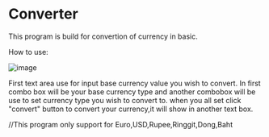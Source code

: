 # Converter
This program is build for convertion of currency in basic.

How to use:

![image](https://user-images.githubusercontent.com/45455068/49274121-d41b2800-f4a9-11e8-8452-54bf7d63dba6.png)

First text area use for input base currency value you wish to convert.
In first combo box will be your base currency type and another combobox will be use to set currency type you wish to convert to.
when you all set click "convert" button to convert your currency,it will show in another text box.


//This program only support for Euro,USD,Rupee,Ringgit,Dong,Baht



